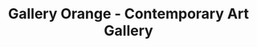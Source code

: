 ---
title: "Gallery Orange - Contemporary Art Gallery"
url: /new-orleans/gallery-orange-contemporary-art-gallery/
shop: art
---